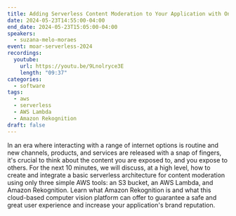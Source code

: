 ```yaml
---
title: Adding Serverless Content Moderation to Your Application with Only 3 Simple AWS Tools
date: 2024-05-23T14:55:00-04:00
end_date: 2024-05-23T15:05:00-04:00
speakers:
  - suzana-melo-moraes
event: moar-serverless-2024
recordings:
  youtube:
    url: https://youtu.be/9Lnolryce3E
    length: "09:37"
categories:
  - software
tags:
  - aws
  - serverless
  - AWS Lambda
  - Amazon Rekognition
draft: false
---
```


In an era where interacting with a range of internet options is routine and new channels, products, and services are released with a snap of fingers, it's crucial to think about the content you are exposed to, and you expose to others.
For the next 10 minutes, we will discuss, at a high level, how to create and integrate a basic serverless architecture for content moderation using only three simple AWS tools: an S3 bucket, an AWS Lambda, and Amazon Rekognition. Learn what Amazon Rekognition is and what this cloud-based computer vision platform can offer to guarantee a safe and great user experience and increase your application's brand reputation.